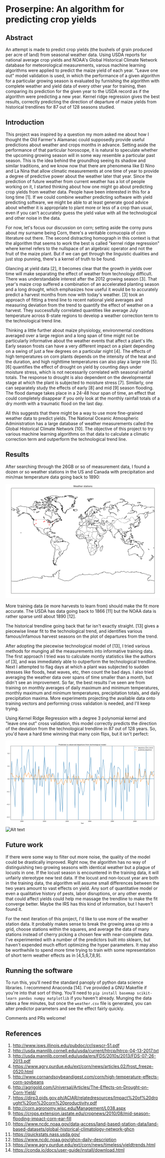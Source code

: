 # Proserpine: An algorithm for predicting crop yields #

## Abstract ##
An attempt is made to predict crop yields (the bushels of grain produced per acre of land) from seasonal weather data. Using USDA reports for national average crop yields and NOAA's Global Historical Climate Network database for meteorological measurements, varous machine learning algorithms were applied to predict the maize yield of each year. "Leave one out" model validation is used, in which the performance of a given algorithm for a particular growing season is evaluated by furnishing the algorithm with complete weather and yield data of every other year for training, then comparing its prediction for the given year to the USDA record as if the algorithm were predicting a new year. Kernel ridge regression gives the best results, correctly predicting the direction of departure of maize yields from historical trendlines for 87 out of 128 seasons studied.


## Introduction ##
This project was inspired by a question my mom asked me about how I thought the Old Farmer's Alamanac could supposedly provide useful predictions about weather and crops months in advance. Setting aside the performance of that particular horoscope, it is natural to speculate whether the upcoming growing season will in some way resemble a particular past season. This is the idea behind the groundhog seeing its shadow and similar traditions, and we know now that there are phenomena like El Nino and La Nina that allow climatic measurements at one time of year to provide a degree of predictive power about the weather later that year. Since the prediction of future weather from current weather has a lot of people working on it, I started thinking about how one might go about predicting crop yields from weather data. People have been interested in this for a long time [1]. If we could combine weather predicting software with yield predicting software, we might be able to at least generate good advice about whether it is appropriate to plant more or less of a crop than usual, even if you can't accurately guess the yield value with all the technological and other noise in the data.

For now, let's focus our discussion on corn; setting aside the corny puns about my surname being Corn, there's a veritable cornucopia of corn literature out there. The second distracting homograph in this context is that the algorithm that seems to work the best is called "kernel ridge regression" where kernel refers to the nullspace of an algebraic operator and not the fruit of the maize plant. But if we can get through the linguistic dualities and just stop punning, there's a kernel of truth to be found.

Glancing at yield data [2], it becomes clear that the growth in yields over time will make separating the effect of weather from technology difficult. There was understandable interest after the 2012 growing season [3]. That year's maize crop suffered a combination of an accelerated planting season and a long drought, which emphasizes how useful it would be to accurately predict a harvest months from now with today's weather. [3] took an approach of fitting a trend line to recent national yield averages and measuring deviation from the trend to quantify the effect of weather on a harvest. They successfully correlated quantities like average July temperature across 8-state regions to develop a weather correction term to the technological trend line.

Thinking a little further about maize physiology, environmental conditions averaged over a large region and a long span of time might not be particularly informative about the weather events that affect a plant's life. Early season frosts can have a very different impact on a plant depending on a swing of just a few degrees on a particular night [4]. The effects of high temperatures on corn plants depends on the intensity of the heat and the duration, and high nighttime temperatures can also play a large role [5]. [6] quantifies the effect of drought on yield by counting days under moisture stress, which is not necessarily correlated with seasonal rainfall totals. The response to drought is also dependent on the developmental stage at which the plant is subjected to moisture stress [7]. Similarly, one can separately study the effects of early [8] and mid [9] season flooding. The flood damage takes place in a 24-48 hour span of time, an effect that could completely disappear if you only look at the monthly rainfall totals of a dry month with a traumatic flood on the last day.

All this suggests that there might be a way to use more fine-grained weather data to predict yields. The National Oceanic Atmospheric Administration has a large database of weather measurements called the Global Historical Climate Network [10]. The objective of this project to try various machine learning algorithms on that data to calculate a climatic correction term and outperform the technological trend line.


## Results ##
After searching through the 26GB or so of measurement data, I found a dozen or so weather stations in the US and Canada with precipitation and min/max temperature data going back to 1890:

![Alt text](stations.png?raw=true "Title")

More training data (ie more harvests to learn from) should make the fit more accurate. The USDA has data going back to 1866 [11] but the NOAA data is rather sparse until about 1890 [12].

The historical trendline going back that far isn't exactly straight. [13] gives a piecewise linear fit to the technological trend, and identifies various famous/infamous harvest seasons on the plot of departures from the trend.

After adopting the piecewise technological model of [13], I tried various methods for munging all the measurements into informative training data. The first approach I tried was to calculate montly statistics like the authors of [3], and was immediately able to outperform the technological trendline. Next I attempted to flag days at which a plant was subjected to sudden stresses like floods, heat waves, etc, then count the bad days. I also tried averaging the weather data over spans of time smaller than a month, but didn't see an improvement. So far, the best results I've seen are from training on monthly averages of daily maximum and minimum temperatures, monthly maximum and minimum temperatures, precipitation totals, and daily precipitation maxima. More experiments projecting the available data onto training vectors and performing cross validation is needed, and I'll keep trying.

Using Kernel Ridge Regression with a degree 3 polynomial kernel and "leave one out" cross validation, this model correctly predicts the direction of the deviation from the technological trendline in 87 out of 128 years. So, you'd have a hard time winning that many coin flips, but it isn't perfect:

![Alt text](departures.png "asdffd")
![Alt text](yields.ng "asd")


## Future work ##
If there were some way to filter out more noise, the quality of the model could be drastically improved. Right now, the algorithm has no way of distinguishing two growing seasons with identical weather but a plague of locusts in one. If the locust season is encountered in the training data, it will unfairly stereotype new test data. If the locust and non-locust year are both in the training data, the algorithm will assume small differences between the two years amount to vast effects on yield. Any sort of quantitative model or even a qualitative history of pests, labor disruptions, or any other events that could affect yields could help me massage the trendline to make the fit converge better. Maybe the IRS has this kind of information, but I haven't found it.

For the next iteration of this project, I'd like to use more of the weather station data. It probably makes sense to break the growing area up into a grid, choose stations within the squares, and average the data of many stations instead of cherry picking a chosen few with near-complete data. I've experimented with a number of the predictors built into sklearn, but haven't expended much effort optimizing the hyper parameters. It may also be worthwhile to spend more time trying to train with some representation of short term weather effects as in [4,5,6,7,8,9].

## Running the software ##
To run this, you'll need the standard panoply of python data science libraries. I recommend Anaconda [14]. I've provided a GNU Makefile if you're into that sort of thing. You'll need to `pip install basemap scikit-learn pandas numpy matplotlib` if you haven't already. Munging the data takes a few minutes, but once the `weather.csv` file is generated, you can alter predictor parameters and see the effect fairly quickly.

Comments and PRs welcome!


## References ##
1. http://www.isws.illinois.edu/pubdoc/cr/iswscr-51.pdf
2. http://usda.mannlib.cornell.edu/usda/current/htrcp/htrcp-04-13-2017.txt
3. http://usda.mannlib.cornell.edu/usda/ers/FDS/2010s/2013/FDS-07-26-2013.pdf
4. https://www.agry.purdue.edu/ext/corn/news/articles.02/frost_freeze-0520.html
5. http://www.cornandsoybeandigest.com/corn/high-temperature-effects-corn-soybeans
6. http://agrigold.com/Universal/Articles/The-Effects-on-Drought-on-Corn-Yield/
7. https://dirp3.pids.gov.ph/ACIAR/relatedresources/Impact%20of%20drought%20on%20corn%20productivity.pdf
8. http://corn.agronomy.wisc.edu/Management/L038.aspx
9. https://crops.extension.iastate.edu/cropnews/2010/08/mid-season-flooding-impact-corn-ear-fill
10. https://www.ncdc.noaa.gov/data-access/land-based-station-data/land-based-datasets/global-historical-climatology-network-ghcn
11. https://quickstats.nass.usda.gov/
12. https://www.ncdc.noaa.gov/ghcn-daily-description
13. https://www.agry.purdue.edu/ext/corn/news/timeless/yieldtrends.html
14. https://conda.io/docs/user-guide/install/download.html
